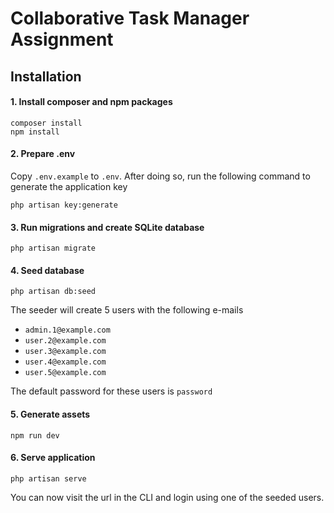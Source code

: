 # Collaborative Task Manager Assignment

## Installation
#### 1. Install composer and npm packages
```
composer install
npm install
```
#### 2. Prepare .env
Copy `.env.example` to `.env`. After doing so, run the following command to generate the application key
```
php artisan key:generate
```
#### 3. Run migrations and create SQLite database
```
php artisan migrate
```
#### 4. Seed database
```
php artisan db:seed
```
The seeder will create 5 users with the following e-mails
- `admin.1@example.com`
- `user.2@example.com`
- `user.3@example.com`
- `user.4@example.com`
- `user.5@example.com`

The default password for these users is `password`
#### 5. Generate assets
```
npm run dev
```
#### 6. Serve application
```
php artisan serve
```
You can now visit the url in the CLI and login using one of the seeded users.